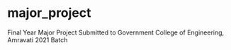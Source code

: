 # major_project
 Final Year Major Project Submitted to Government College of Engineering, Amravati 2021 Batch
